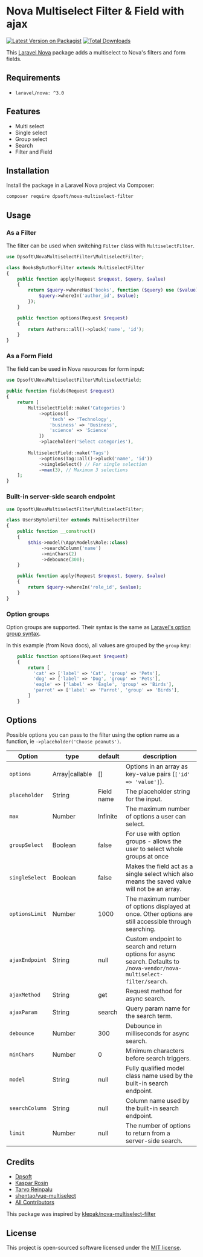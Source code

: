 # Nova Multiselect Filter & Field with ajax 

[![Latest Version on Packagist](https://img.shields.io/packagist/v/dpsoft/nova-multiselect-filter.svg?style=flat-square)](https://packagist.org/packages/dpsoft/nova-multiselect-filter)
[![Total Downloads](https://img.shields.io/packagist/dt/dpsoft/nova-multiselect-filter.svg?style=flat-square)](https://packagist.org/packages/dpsoft/nova-multiselect-filter)

This [Laravel Nova](https://nova.laravel.com) package adds a multiselect to Nova's filters and form fields.

## Requirements

- `laravel/nova: ^3.0`

## Features

- Multi select
- Single select
- Group select
- Search
- Filter and Field

## Installation

Install the package in a Laravel Nova project via Composer:

```bash
composer require dpsoft/nova-multiselect-filter
```

## Usage

### As a Filter

The filter can be used when switching `Filter` class with `MultiselectFilter`.

```php
use Dpsoft\NovaMultiselectFilter\MultiselectFilter;

class BooksByAuthorFilter extends MultiselectFilter
{
    public function apply(Request $request, $query, $value)
    {
        return $query->whereHas('books', function ($query) use ($value) {
            $query->whereIn('author_id', $value);
        });
    }

    public function options(Request $request)
    {
        return Authors::all()->pluck('name', 'id');
    }
}
```

### As a Form Field

The field can be used in Nova resources for form input:

```php
use Dpsoft\NovaMultiselectFilter\MultiselectField;

public function fields(Request $request)
{
    return [
        MultiselectField::make('Categories')
            ->options([
                'tech' => 'Technology',
                'business' => 'Business', 
                'science' => 'Science'
            ])
            ->placeholder('Select categories'),
            
        MultiselectField::make('Tags')
            ->options(Tag::all()->pluck('name', 'id'))
            ->singleSelect() // For single selection
            ->max(3), // Maximum 3 selections
    ];
}
```

### Built-in server-side search endpoint

```php
use Dpsoft\NovaMultiselectFilter\MultiselectFilter;

class UsersByRoleFilter extends MultiselectFilter
{
    public function __construct()
    {
        $this->model(\App\Models\Role::class)
             ->searchColumn('name')
             ->minChars(2)
             ->debounce(300);
    }

    public function apply(Request $request, $query, $value)
    {
        return $query->whereIn('role_id', $value);
    }
}
```
### Option groups

Option groups are supported. Their syntax is the same as [Laravel's option group syntax](https://nova.laravel.com/docs/2.0/resources/fields.html#select-field).

In this example (from Nova docs), all values are grouped by the `group` key:

```php
    public function options(Request $request)
    {
        return [
          'cat' => ['label' => 'Cat', 'group' => 'Pets'],
          'dog' => ['label' => 'Dog', 'group' => 'Pets'],
          'eagle' => ['label' => 'Eagle', 'group' => 'Birds'],
          'parrot' => ['label' => 'Parrot', 'group' => 'Birds'],
        ]
    }
```

## Options

Possible options you can pass to the filter using the option name as a function, ie `->placeholder('Choose peanuts')`.

| Option         | type            | default    | description                                                                                            |
| -------------- | --------------- | ---------- | ------------------------------------------------------------------------------------------------------ |
| `options`      | Array\|callable | []         | Options in an array as key-value pairs (`['id' => 'value']`).                                          |
| `placeholder`  | String          | Field name | The placeholder string for the input.                                                                  |
| `max`          | Number          | Infinite   | The maximum number of options a user can select.                                                       |
| `groupSelect`  | Boolean         | false      | For use with option groups - allows the user to select whole groups at once                            |
| `singleSelect` | Boolean         | false      | Makes the field act as a single select which also means the saved value will not be an array.          |
| `optionsLimit` | Number          | 1000       | The maximum number of options displayed at once. Other options are still accessible through searching. |
| `ajaxEndpoint` | String          | null       | Custom endpoint to search and return options for async search. Defaults to `/nova-vendor/nova-multiselect-filter/search`. |
| `ajaxMethod`   | String          | get        | Request method for async search. |
| `ajaxParam`    | String          | search     | Query param name for the search term. |
| `debounce`     | Number          | 300        | Debounce in milliseconds for async search. |
| `minChars`     | Number          | 0          | Minimum characters before search triggers. |
| `model`        | String          | null       | Fully qualified model class name used by the built-in search endpoint. |
| `searchColumn` | String          | null       | Column name used by the built-in search endpoint. |
| `limit`        | Number          | null       | The number of options to return from a server-side search. |

## Credits
- [Dpsoft](https://github.com/dpsoft-official)
- [Kaspar Rosin](https://github.com/kasparrosin)
- [Tarvo Reinpalu](https://github.com/Tarpsvo)
- [shentao/vue-multiselect](https://github.com/shentao/vue-multiselect)
- [All Contributors](https://github.com/dpsoft/nova-multiselect-filter/graphs/contributors)

This package was inspired by [klepak/nova-multiselect-filter](https://github.com/klepak/nova-multiselect-filter)

## License

This project is open-sourced software licensed under the [MIT license](LICENSE.md).
